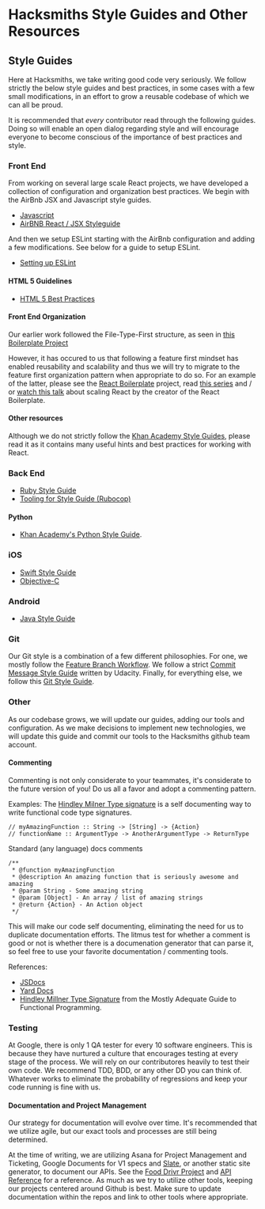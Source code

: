 # Hacksmiths Style Guides and Other Resources

## Style Guides
Here at Hacksmiths, we take writing good code very seriously.  We follow strictly the below style guides and best practices, in some cases with a few small modifications, in an effort to grow a reusable codebase of which we can all be proud.

It is recommended that _every_ contributor read through the following guides. Doing so will enable an open dialog regarding style and will encourage everyone to become conscious of the importance of best practices and style.

### Front End
From working on several large scale React projects, we have developed a collection of configuration and organization best practices.  We begin with the AirBnb JSX and Javascript style guides.
* [Javascript](https://github.com/teamhacksmiths/javascript)
* [AirBNB React / JSX Styleguide](https://github.com/teamhacksmiths/javascript/tree/master/react)

And then we setup ESLint starting with the AirBnb configuration and adding a few modifications.  See below for a guide to setup ESLint.
* [Setting up ESLint](https://github.com/teamhacksmiths/project-resources/blob/master/configuration/about.md)

#### HTML 5 Guidelines
* [HTML 5 Best Practices](https://github.com/teamhacksmiths/project-resources/blob/master/HTML5-GUIDELINES.md)

#### Front End Organization
Our earlier work followed the File-Type-First structure, as seen in [this Boilerplate Project](https://github.com/RyanCCollins/react-redux-simple-starter)

However, it has occured to us that following a feature first mindset has enabled reusability and scalability and thus we will try to migrate to the feature first organization pattern when appropriate to do so.  For an example of the latter, please see the [React Boilerplate](https://github.com/mxstbr/react-boilerplate) project, read [this series](http://engineering.kapost.com/2016/01/organizing-large-react-applications/) and / or [watch this talk](https://vimeo.com/168648012) about scaling React by the creator of the React Boilerplate.

#### Other resources
Although we do not strictly follow the [Khan Academy Style Guides](https://github.com/teamhacksmiths/style-guides/blob/master/style/react.md), please read it as it contains many useful hints and best practices for working with React.

### Back End
* [Ruby Style Guide](https://github.com/bbatsov/ruby-style-guide)
* [Tooling for Style Guide (Rubocop)](https://github.com/bbatsov/rubocop)

#### Python
* [Khan Academy's Python Style Guide](https://github.com/teamhacksmiths/style-guides/blob/master/style/python.md).

### iOS
* [Swift Style Guide](https://github.com/ryan-collins-forks/swift-style-guide)
* [Objective-C](https://github.com/Khan/objective-c-style-guide)

### Android
* [Java Style Guide](http://source.android.com/source/code-style.html)

### Git
Our Git style is a combination of a few different philosophies. For one, we mostly follow the [Feature Branch Workflow](https://www.atlassian.com/git/tutorials/comparing-workflows/feature-branch-workflow).  We follow a strict [Commit Message Style Guide](https://udacity.github.io/git-styleguide/) written by Udacity.  Finally, for everything else, we follow this [Git Style Guide](https://github.com/jonathanong/git-style-guide).  

### Other
As our codebase grows, we will update our guides, adding our tools and configuration.  As we make decisions to implement new technologies, we will update this guide and commit our tools to the Hacksmiths github team account.

#### Commenting
Commenting is not only considerate to your teammates, it's considerate to the future version of you! Do us all a favor and adopt a commenting pattern.

Examples:
The [Hindley Milner Type signature](https://en.wikipedia.org/wiki/Hindley%E2%80%93Milner_type_system) is a self documenting way to write functional code type signatures.
```
// myAmazingFunction :: String -> [String] -> {Action}
// functionName :: ArgumentType -> AnotherArgumentType -> ReturnType
```

Standard (any language) docs comments
```
/**
 * @function myAmazingFunction
 * @description An amazing function that is seriously awesome and amazing
 * @param String - Some amazing string
 * @param [Object] - An array / list of amazing strings
 * @return {Action} - An Action object
 */
```
This will make our code self documenting, eliminating the need for us to duplicate documentation efforts.  The litmus test for whether a comment is good or not is whether there is a documenation generator that can parse it, so feel free to use your favorite documentation / commenting tools.

References:
* [JSDocs](http://usejsdoc.org/)
* [Yard Docs](http://yardoc.org/)
* [Hindley Millner Type Signature](https://github.com/MostlyAdequate/mostly-adequate-guide/blob/master/ch7.md) from the Mostly Adequate Guide to Functional Programming.

### Testing
At Google, there is only 1 QA tester for every 10 software engineers.  This is because they have nurtured a culture that encourages testing at every stage of the process.  We will rely on our contributores heavily to test their own code.  We recommend TDD, BDD, or any other DD you can think of.  Whatever works to eliminate the probability of regressions and keep your code running is fine with us.

#### Documentation and Project Management
Our strategy for documentation will evolve over time.  It's recommended that we utilize agile, but our exact tools and processes are still being determined.

At the time of writing, we are utilizing Asana for Project Management and Ticketing, Google Documents for V1 specs and [Slate](https://github.com/tripit/slate), or another static site generator, to document our APIs. See the [Food Drivr Project](https://github.com/teamhacksmiths/food-drivr) and [API Reference](http://teamhacksmiths.github.io/food-drivr-api-documentation/) for a reference.  As much as we try to utilize other tools, keeping our projects centered around Github is best.  Make sure to update documentation within the repos and link to other tools where appropriate.
